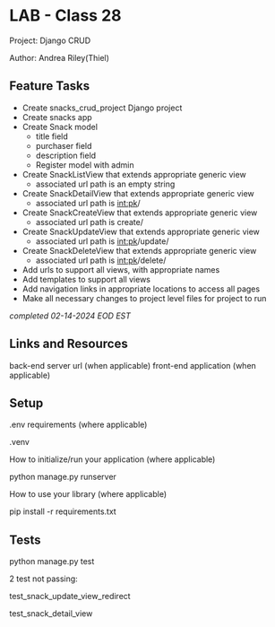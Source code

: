 # LAB - Class 28

Project: Django CRUD

Author: Andrea Riley(Thiel)

## Feature Tasks

- Create snacks_crud_project Django project
- Create snacks app
- Create Snack model
  - title field
  - purchaser field
  - description field
  - Register model with admin
- Create SnackListView that extends appropriate generic view
  - associated url path is an empty string
- Create SnackDetailView that extends appropriate generic view
  - associated url path is <int:pk>/
- Create SnackCreateView that extends appropriate generic view
  - associated url path is create/
- Create SnackUpdateView that extends appropriate generic view
  - associated url path is <int:pk>/update/
- Create SnackDeleteView that extends appropriate generic view
  - associated url path is <int:pk>/delete/
- Add urls to support all views, with appropriate names
- Add templates to support all views
- Add navigation links in appropriate locations to access all pages
- Make all necessary changes to project level files for project to run

*completed 02-14-2024 EOD EST*

## Links and Resources

back-end server url (when applicable)
front-end application (when applicable)

## Setup

.env requirements (where applicable)

  .venv

How to initialize/run your application (where applicable)

 python manage.py runserver

How to use your library (where applicable)

pip install -r requirements.txt

## Tests

  python manage.py test

 2 test not passing:

 test_snack_update_view_redirect
 
 test_snack_detail_view

